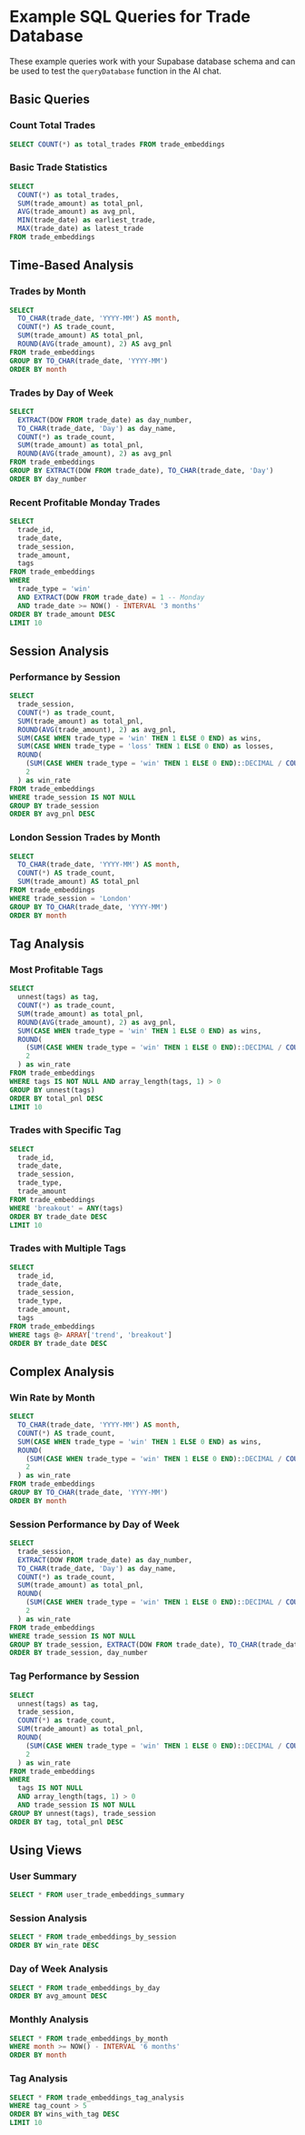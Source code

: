 # Example SQL Queries for Trade Database

These example queries work with your Supabase database schema and can be used to test the `queryDatabase` function in the AI chat.

## Basic Queries

### Count Total Trades
```sql
SELECT COUNT(*) as total_trades FROM trade_embeddings
```

### Basic Trade Statistics
```sql
SELECT 
  COUNT(*) as total_trades,
  SUM(trade_amount) as total_pnl,
  AVG(trade_amount) as avg_pnl,
  MIN(trade_date) as earliest_trade,
  MAX(trade_date) as latest_trade
FROM trade_embeddings
```

## Time-Based Analysis

### Trades by Month
```sql
SELECT 
  TO_CHAR(trade_date, 'YYYY-MM') AS month,
  COUNT(*) AS trade_count,
  SUM(trade_amount) AS total_pnl,
  ROUND(AVG(trade_amount), 2) AS avg_pnl
FROM trade_embeddings
GROUP BY TO_CHAR(trade_date, 'YYYY-MM')
ORDER BY month
```

### Trades by Day of Week
```sql
SELECT 
  EXTRACT(DOW FROM trade_date) as day_number,
  TO_CHAR(trade_date, 'Day') as day_name,
  COUNT(*) as trade_count,
  SUM(trade_amount) as total_pnl,
  ROUND(AVG(trade_amount), 2) as avg_pnl
FROM trade_embeddings
GROUP BY EXTRACT(DOW FROM trade_date), TO_CHAR(trade_date, 'Day')
ORDER BY day_number
```

### Recent Profitable Monday Trades
```sql
SELECT 
  trade_id,
  trade_date,
  trade_session,
  trade_amount,
  tags
FROM trade_embeddings
WHERE 
  trade_type = 'win'
  AND EXTRACT(DOW FROM trade_date) = 1 -- Monday
  AND trade_date >= NOW() - INTERVAL '3 months'
ORDER BY trade_amount DESC
LIMIT 10
```

## Session Analysis

### Performance by Session
```sql
SELECT 
  trade_session,
  COUNT(*) as trade_count,
  SUM(trade_amount) as total_pnl,
  ROUND(AVG(trade_amount), 2) as avg_pnl,
  SUM(CASE WHEN trade_type = 'win' THEN 1 ELSE 0 END) as wins,
  SUM(CASE WHEN trade_type = 'loss' THEN 1 ELSE 0 END) as losses,
  ROUND(
    (SUM(CASE WHEN trade_type = 'win' THEN 1 ELSE 0 END)::DECIMAL / COUNT(*)) * 100, 
    2
  ) as win_rate
FROM trade_embeddings
WHERE trade_session IS NOT NULL
GROUP BY trade_session
ORDER BY avg_pnl DESC
```

### London Session Trades by Month
```sql
SELECT 
  TO_CHAR(trade_date, 'YYYY-MM') AS month,
  COUNT(*) AS trade_count,
  SUM(trade_amount) AS total_pnl
FROM trade_embeddings
WHERE trade_session = 'London'
GROUP BY TO_CHAR(trade_date, 'YYYY-MM')
ORDER BY month
```

## Tag Analysis

### Most Profitable Tags
```sql
SELECT 
  unnest(tags) as tag,
  COUNT(*) as trade_count,
  SUM(trade_amount) as total_pnl,
  ROUND(AVG(trade_amount), 2) as avg_pnl,
  SUM(CASE WHEN trade_type = 'win' THEN 1 ELSE 0 END) as wins,
  ROUND(
    (SUM(CASE WHEN trade_type = 'win' THEN 1 ELSE 0 END)::DECIMAL / COUNT(*)) * 100, 
    2
  ) as win_rate
FROM trade_embeddings
WHERE tags IS NOT NULL AND array_length(tags, 1) > 0
GROUP BY unnest(tags)
ORDER BY total_pnl DESC
LIMIT 10
```

### Trades with Specific Tag
```sql
SELECT 
  trade_id,
  trade_date,
  trade_session,
  trade_type,
  trade_amount
FROM trade_embeddings
WHERE 'breakout' = ANY(tags)
ORDER BY trade_date DESC
LIMIT 10
```

### Trades with Multiple Tags
```sql
SELECT 
  trade_id,
  trade_date,
  trade_session,
  trade_type,
  trade_amount,
  tags
FROM trade_embeddings
WHERE tags @> ARRAY['trend', 'breakout']
ORDER BY trade_date DESC
```

## Complex Analysis

### Win Rate by Month
```sql
SELECT 
  TO_CHAR(trade_date, 'YYYY-MM') AS month,
  COUNT(*) AS trade_count,
  SUM(CASE WHEN trade_type = 'win' THEN 1 ELSE 0 END) as wins,
  ROUND(
    (SUM(CASE WHEN trade_type = 'win' THEN 1 ELSE 0 END)::DECIMAL / COUNT(*)) * 100, 
    2
  ) as win_rate
FROM trade_embeddings
GROUP BY TO_CHAR(trade_date, 'YYYY-MM')
ORDER BY month
```

### Session Performance by Day of Week
```sql
SELECT 
  trade_session,
  EXTRACT(DOW FROM trade_date) as day_number,
  TO_CHAR(trade_date, 'Day') as day_name,
  COUNT(*) as trade_count,
  SUM(trade_amount) as total_pnl,
  ROUND(
    (SUM(CASE WHEN trade_type = 'win' THEN 1 ELSE 0 END)::DECIMAL / COUNT(*)) * 100, 
    2
  ) as win_rate
FROM trade_embeddings
WHERE trade_session IS NOT NULL
GROUP BY trade_session, EXTRACT(DOW FROM trade_date), TO_CHAR(trade_date, 'Day')
ORDER BY trade_session, day_number
```

### Tag Performance by Session
```sql
SELECT 
  unnest(tags) as tag,
  trade_session,
  COUNT(*) as trade_count,
  SUM(trade_amount) as total_pnl,
  ROUND(
    (SUM(CASE WHEN trade_type = 'win' THEN 1 ELSE 0 END)::DECIMAL / COUNT(*)) * 100, 
    2
  ) as win_rate
FROM trade_embeddings
WHERE 
  tags IS NOT NULL 
  AND array_length(tags, 1) > 0
  AND trade_session IS NOT NULL
GROUP BY unnest(tags), trade_session
ORDER BY tag, total_pnl DESC
```

## Using Views

### User Summary
```sql
SELECT * FROM user_trade_embeddings_summary
```

### Session Analysis
```sql
SELECT * FROM trade_embeddings_by_session
ORDER BY win_rate DESC
```

### Day of Week Analysis
```sql
SELECT * FROM trade_embeddings_by_day
ORDER BY avg_amount DESC
```

### Monthly Analysis
```sql
SELECT * FROM trade_embeddings_by_month
WHERE month >= NOW() - INTERVAL '6 months'
ORDER BY month
```

### Tag Analysis
```sql
SELECT * FROM trade_embeddings_tag_analysis
WHERE tag_count > 5
ORDER BY wins_with_tag DESC
LIMIT 10
```
